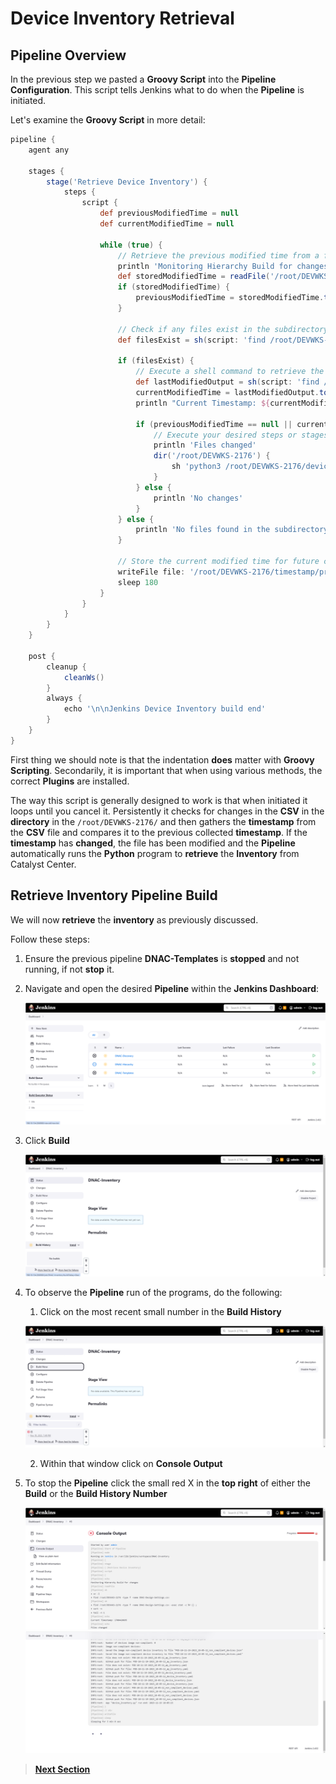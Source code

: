 # Device Inventory Retrieval

## Pipeline Overview

In the previous step we pasted a **Groovy Script** into the **Pipeline Configuration**. This script tells Jenkins what to do when the **Pipeline** is initiated.

Let's examine the **Groovy Script** in more detail:

```GROOVY
pipeline {
    agent any

    stages {
        stage('Retrieve Device Inventory') {
            steps {
                script {
                    def previousModifiedTime = null
                    def currentModifiedTime = null

                    while (true) {
                        // Retrieve the previous modified time from a file or environment variable
                        println 'Monitoring Hierarchy Build for changes'
                        def storedModifiedTime = readFile('/root/DEVWKS-2176/timestamp/previous_modified_time_inventory.txt').trim()
                        if (storedModifiedTime) {
                            previousModifiedTime = storedModifiedTime.toLong()
                        }

                        // Check if any files exist in the subdirectory except placeholder.txt
                        def filesExist = sh(script: 'find /root/DEVWKS-2176 -type f -name "DNAC-Design-Settings.csv" | wc -l', returnStdout: true).trim().toInteger() > 0

                        if (filesExist) {
                            // Execute a shell command to retrieve the last modified timestamp of any files except placeholder.txt
                            def lastModifiedOutput = sh(script: 'find /root/DEVWKS-2176 -type f -name "DNAC-Design-Settings.csv" -exec stat -c %Y {} \\; | sort -n | tail -n 1', returnStdout: true).trim()
                            currentModifiedTime = lastModifiedOutput.toLong()
                            println "Current Timestamp: ${currentModifiedTime}"

                            if (previousModifiedTime == null || currentModifiedTime != previousModifiedTime) {
                                // Execute your desired steps or stages here
                                println 'Files changed'
                                dir('/root/DEVWKS-2176') {
                                    sh 'python3 /root/DEVWKS-2176/device_inventory.py'
                                }
                            } else {
                                println 'No changes'
                            }
                        } else {
                            println 'No files found in the subdirectory'
                        }

                        // Store the current modified time for future comparisons
                        writeFile file: '/root/DEVWKS-2176/timestamp/previous_modified_time_inventory.txt', text: currentModifiedTime.toString()
                        sleep 180
                    }
                }
            }
        }
    }

    post {
        cleanup {
            cleanWs()
        }
        always {
            echo '\n\nJenkins Device Inventory build end'
        }
    }
}
```

First thing we should note is that the indentation **does** matter with **Groovy Scripting**. Secondarily, it is important that when using various methods, the correct **Plugins** are installed. 

The way this script is generally designed to work is that when initiated it loops until you cancel it. Persistently it checks for changes in the **CSV** in the **directory** in the `/root/DEVWKS-2176/` and then gathers the **timestamp** from the **CSV** file and compares it to the previous collected **timestamp**. If the **timestamp** has **changed**, the file has been modified and the **Pipeline** automatically runs the **Python** program to **retrieve** the **Inventory** from Catalyst Center.

## Retrieve Inventory Pipeline Build

We will now **retrieve** the **inventory** as previously discussed.

Follow these steps:

1. Ensure the previous pipeline **DNAC-Templates** is **stopped** and not running, if not **stop** it.

2. Navigate and open the desired **Pipeline** within the **Jenkins Dashboard**:

   ![json](./images/Jenkins_Dashboard_2.png?raw=true "Import JSON")

3. Click **Build** 

   ![json](./images/Jenkins_Item_Inventory_Dashboard.png?raw=true "import JSON")

4. To observe the **Pipeline** run of the programs, do the following:

   1. Click on the most recent small number in the **Build History** 

   ![json](./images/Jenkins_Item_Inventory_Build.png?raw=true "Import JSON")

   2. Within that window click on **Console Output**

5. To stop the **Pipeline** click the small red X in the **top right** of either the **Build** or the **Build History Number**

      ![json](./images/Jenkins_Item_Inventory_console.png?raw=true "Import JSON")
      ![json](./images/Jenkins_Item_Inventory_console2.png?raw=true "Import JSON")
      
> [**Next Section**](./05-verify.md)
